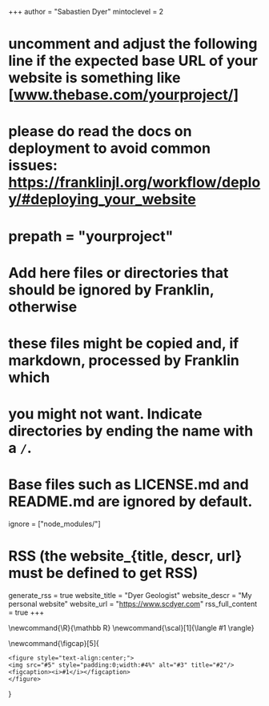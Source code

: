 <!--
Add here global page variables to use throughout your website.
-->
+++
author = "Sabastien Dyer"
mintoclevel = 2

# uncomment and adjust the following line if the expected base URL of your website is something like [www.thebase.com/yourproject/]
# please do read the docs on deployment to avoid common issues: https://franklinjl.org/workflow/deploy/#deploying_your_website
# prepath = "yourproject"

# Add here files or directories that should be ignored by Franklin, otherwise
# these files might be copied and, if markdown, processed by Franklin which
# you might not want. Indicate directories by ending the name with a `/`.
# Base files such as LICENSE.md and README.md are ignored by default.
ignore = ["node_modules/"]

# RSS (the website_{title, descr, url} must be defined to get RSS)
generate_rss = true
website_title = "Dyer Geologist"
website_descr = "My personal website"
website_url = "https://www.scdyer.com"
rss_full_content = true
+++

<!--
Add here global latex commands to use throughout your pages.
-->
\newcommand{\R}{\mathbb R}
\newcommand{\scal}[1]{\langle #1 \rangle}

\newcommand{\figcap}[5]{
~~~
<figure style="text-align:center;">
<img src="#5" style="padding:0;width:#4%" alt="#3" title="#2"/>
<figcaption><i>#1</i></figcaption>
</figure>
~~~
}